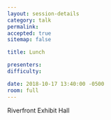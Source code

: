 ```yaml
---
layout: session-details
category: talk
permalink:
accepted: true
sitemap: false

title: Lunch

presenters:
difficulty:

date: 2018-10-17 13:40:00 -0500
room: full
---
```

Riverfront Exhibit Hall

